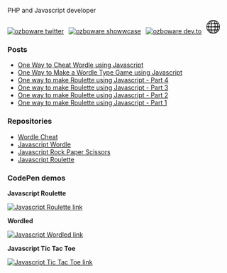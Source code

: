 PHP and Javascript developer

<a href="https://twitter.com/ozboware"><img src="https://cdn.worldvectorlogo.com/logos/twitter-6.svg" title="Twitter" alt="ozboware twitter" width="40"/></a>
&ensp;<a href="https://www.showwcase.com/ozboware"><img src="https://www.showwcase.com/favicon.png" title="Showwcase" alt="ozboware showwcase" width="30"/></a>
&ensp;<a href="https://dev.to/ozboware"><img src="https://cdn.worldvectorlogo.com/logos/devto.svg" title="DEV" alt="ozboware dev.to" width="30"/></a>
&ensp;<a href="https://ozboware.co.uk">![website link](ww.png)</a>
<br>

### Posts
- [One Way to Cheat Wordle using Javascript](https://ozboware.co.uk/one-way-to-cheat-wordle-using-javascript)
- [One Way to Make a Wordle Type Game using Javascript](https://ozboware.co.uk/one-way-to-make-a-wordle-type-game-using-javascript)
- [One way to make Roulette using Javascript - Part 4](https://ozboware.co.uk/one-way-to-make-roulette-using-javascript-part-4)
- [One way to make Roulette using Javascript - Part 3](https://ozboware.co.uk/one-way-to-make-roulette-using-javascript-part-3)
- [One way to make Roulette using Javascript - Part 2](https://ozboware.co.uk/one-way-to-make-roulette-using-javascript-part-2)
- [One way to make Roulette using Javascript - Part 1](https://ozboware.co.uk/one-way-to-make-roulette-using-javascript-part-1)

### Repositories
- [Wordle Cheat](https://github.com/ozboware/wordles)
- [Javascript Wordle](https://github.com/ozboware/wordled)
- [Javascript Rock Paper Scissors](https://github.com/ozboware/javascript-rock-paper-scissors)
- [Javascript Roulette](https://github.com/ozboware/javascript-roulette)

### CodePen demos
**Javascript Roulette**

[![Javascript Roulette link](https://res.cloudinary.com/practicaldev/image/fetch/s--5TI83wLR--/c_imagga_scale,f_auto,fl_progressive,h_420,q_auto,w_1000/https://dev-to-uploads.s3.amazonaws.com/uploads/articles/wczd3640ejw96gmfumu6.png)](https://codepen.io/ozboware/pen/QWqEmgE)

**Wordled**

[![Javascript Wordled link](https://res.cloudinary.com/practicaldev/image/fetch/s--237ONCoC--/c_limit%2Cf_auto%2Cfl_progressive%2Cq_auto%2Cw_880/https://dev-to-uploads.s3.amazonaws.com/uploads/articles/uo600vi9hsj8o52a80pl.png)](https://codepen.io/ozboware/pen/QWOWyBZ)

**Javascript Tic Tac Toe**

[![Javascript Tic Tac Toe link](https://res.cloudinary.com/practicaldev/image/fetch/s--yxTscYl4--/c_limit%2Cf_auto%2Cfl_progressive%2Cq_auto%2Cw_880/https://dev-to-uploads.s3.amazonaws.com/uploads/articles/jr2jfagd5becbgru8v8z.png)](https://codepen.io/ozboware/pen/MWEYpXm)
